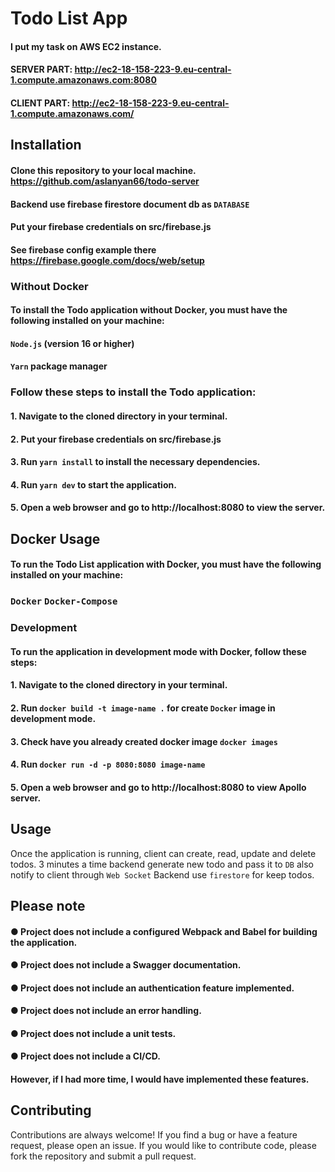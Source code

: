 # Todo List App

#### I put my task on AWS EC2 instance.
#### SERVER PART: http://ec2-18-158-223-9.eu-central-1.compute.amazonaws.com:8080
#### CLIENT PART: http://ec2-18-158-223-9.eu-central-1.compute.amazonaws.com/

## Installation

#### Clone this repository to your local machine. https://github.com/aslanyan66/todo-server

#### Backend use firebase firestore document db as `DATABASE`
#### Put your firebase credentials on src/firebase.js
#### See firebase config example there https://firebase.google.com/docs/web/setup

### Without Docker

#### To install the Todo application without Docker, you must have the following installed on your machine:

#### `Node.js` (version 16 or higher)
#### `Yarn` package manager

### Follow these steps to install the Todo application:

#### 1. Navigate to the cloned directory in your terminal.
#### 2. Put your firebase credentials on src/firebase.js
#### 3. Run `yarn install` to install the necessary dependencies.
#### 4. Run `yarn dev` to start the application.
#### 5. Open a web browser and go to http://localhost:8080 to view the server.

## Docker Usage

#### To run the Todo List application with Docker, you must have the following installed on your machine:

### `Docker` `Docker-Compose`

### Development
#### To run the application in development mode with Docker, follow these steps:

#### 1. Navigate to the cloned directory in your terminal.
#### 2. Run `docker build -t image-name .` for create `Docker` image in development mode. 
#### 3. Check have you already created docker image `docker images`
#### 4. Run `docker run -d -p 8080:8080 image-name` 
#### 5. Open a web browser and go to http://localhost:8080 to view Apollo server.

## Usage

Once the application is running, client can create, read, update and delete todos.
3 minutes a time backend generate new todo and pass it to `DB` also notify to client through `Web Socket`
Backend use `firestore` for keep todos.

## Please note

#### ● Project does not include a configured Webpack and Babel for building the application. 
#### ● Project does not include a Swagger documentation.
#### ● Project does not include an authentication feature implemented.
#### ● Project does not include an error handling.
#### ● Project does not include a unit tests.
#### ● Project does not include a CI/CD.


#### However, if I had more time, I would have implemented these features.


## Contributing
Contributions are always welcome! If you find a bug or have a feature request, please open an issue. If you would like to contribute code, please fork the repository and submit a pull request.

